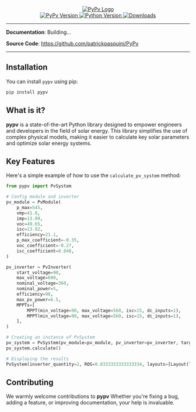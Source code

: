 <div align="center">
    <a href="https://github.com/patrickpasquini/PyPv" target="_blank">
      <img src="./docs/assets/logo.png" alt="PyPv Logo">
    </a>
</div>

<div align="center">
    <a href="https://pypi.org/project/pypv/" target="_blank">
      <img src="https://img.shields.io/pypi/v/pypv" alt="PyPv Version">
    </a>
    <a href="https://pypi.org/project/pypv/" target="_blank">
      <img src="https://img.shields.io/badge/Python-3.11-blue" alt="Python Version">
    </a>
    <!-- <a href="LINK_TO_YOUR_COVERAGE_REPORT" target="_blank">
      <img src="https://img.shields.io/endpoint?url=URL_TO_YOUR_COVERAGE_BADGE_JSON&logo=pytest" alt="Coverage">
    </a> -->
    <a href="https://pepy.tech/project/pypv" target="_blank">
      <img src="https://static.pepy.tech/badge/pypv" alt="Downloads">
    </a>
</div>

---

**Documentation**: Building...

**Source Code**: <a href="https://github.com/patrickpasquini/PyPv" target="_blank">https://github.com/patrickpasquini/PyPv</a>

---

## Installation

You can install `pypv` using pip:
```bash
pip install pypv
```

## What is it?

**pypv** is a state-of-the-art Python library designed to empower engineers and developers in the field of solar energy. This library simplifies the use of complex physical models, making it easier to calculate key solar parameters and optimize solar energy systems. 

## Key Features

Here's a simple example of how to use the `calculate_pv_system` method:

```python
from pypv import PvSystem

# Config module and inverter
pv_module = PvModule(
    p_max=545,
    vmp=41.8,
    imp=13.09,
    voc=49.65,
    isc=13.92,
    efficiency=21.1,
    p_max_coefficient=-0.35,
    voc_coefficient=-0.27,
    isc_coefficient=0.048,
)

pv_inverter = PvInverter(
    start_voltage=90,
    max_voltage=600,
    nominal_voltage=360,
    nominal_power=5,
    efficiency=98,
    max_pv_power=6.5,
    MPPTs=[
        MPPT(min_voltage=90, max_voltage=560, isc=15, dc_inputs=1),
        MPPT(min_voltage=90, max_voltage=560, isc=15, dc_inputs=1),
    ],
)

# Creating an instance of PvSystem
pv_system = PvSystem(pv_module=pv_module, pv_inverter=pv_inverter, target_power=6, max_temperature=75, min_temperature=0)
pv_system.calculate()

# Displaying the results
PvSystem(inverter_quantity=2, ROS=0.8333333333333334, layouts=[Layout(line_quantity=2, modules_per_line=6), Layout(line_quantity=2, modules_per_line=5)])
```


## Contributing

We warmly welcome contributions to **pypv** Whether you're fixing a bug, adding a feature, or improving documentation, your help is invaluable.
